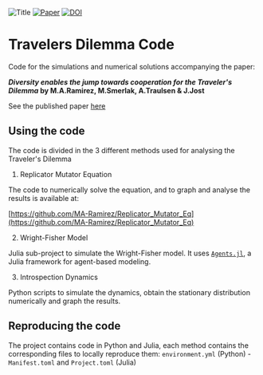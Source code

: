 ![Title](https://user-images.githubusercontent.com/37352289/224664351-06a03699-f80f-4489-a63d-43f658661906.png)
[![Paper](https://img.shields.io/badge/Paper-link-orange)](https://www.nature.com/articles/s41598-023-28600-5)
[![DOI](https://zenodo.org/badge/DOI/10.5281/zenodo.7728024.svg)](https://doi.org/10.5281/zenodo.7728024)

# Travelers Dilemma Code

Code for the simulations and numerical solutions accompanying the paper:

**_Diversity enables the jump towards cooperation for the Traveler's Dilemma_ by M.A.Ramirez, M.Smerlak, A.Traulsen & J.Jost**

See the published paper [here](https://www.nature.com/articles/s41598-023-28600-5)

## Using the code
The code is divided in the 3 different methods used for analysing the Traveler's Dilemma
1. Replicator Mutator Equation

The code to numerically solve the equation, and to graph and analyse the results is available at:

[https://github.com/MA-Ramirez/Replicator_Mutator_Eq](https://github.com/MA-Ramirez/Replicator_Mutator_Eq)

2. Wright-Fisher Model

Julia sub-project to simulate the Wright-Fisher model. It uses [`Agents.jl`](https://juliadynamics.github.io/Agents.jl/stable/), a Julia framework for agent-based modeling.

3. Introspection Dynamics

Python scripts to simulate the dynamics, obtain the stationary distribution numerically and graph the results. 

## Reproducing the code
The project contains code in Python and Julia, each method contains the corresponding files to locally reproduce them: `environment.yml` (Python) - `Manifest.toml` and `Project.toml` (Julia)
